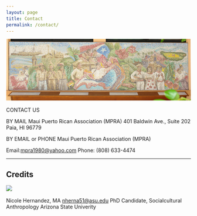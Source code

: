 ```yaml
---
layout: page
title: Contact
permalink: /contact/
---
```


<img src="/assets/images/mpramural.png">

CONTACT US

BY MAIL
Maui Puerto Rican Association (MPRA)
401 Baldwin Ave., Suite 202
Paia, HI 96779

BY EMAIL or PHONE
Maui Puerto Rican Association (MPRA)

Email:mpra1980@yahoo.com
Phone: (808) 633-4474


---

## Credits

<img src="/assets/images/nicole.png">

Nicole Hernandez, MA
nherna51@asu.edu
PhD Candidate, Socialcultural Anthropology
Arizona State Univerity 


